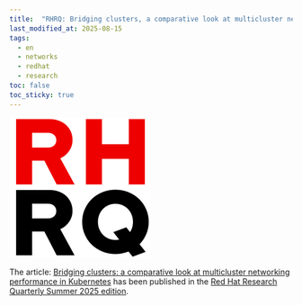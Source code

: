 ```yaml
---
title:  "RHRQ: Bridging clusters, a comparative look at multicluster networking performance in Kubernetes"
last_modified_at: 2025-08-15
tags:
  - en
  - networks
  - redhat
  - research
toc: false
toc_sticky: true
---
```


[![](/assets/images/posts/2024-06-05-rhrq-physics.png)](https://research.redhat.com/quarterly/)

The article: [Bridging clusters: a comparative look at multicluster networking performance in Kubernetes](https://research.redhat.com/blog/article/bridging-clusters-a-comparative-look-at-multicluster-networking-performance-in-kubernetes/) has been published in the [Red Hat Research Quarterly Summer 2025 edition](https://research.redhat.com/blog/issue/summer-2025/).